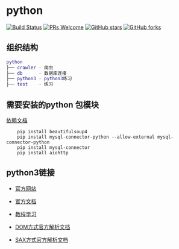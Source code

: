 # python

[![Build Status](https://travis-ci.org/xuegangliu/python.svg?branch=master)](https://travis-ci.org/xuegangliu/python)
[![PRs Welcome](https://img.shields.io/badge/PRs-welcome-brightgreen.svg)](https://github.com/xuegangliu/python/pulls)
[![GitHub stars](https://img.shields.io/github/stars/xuegangliu/python.svg?style=social&label=Stars)](https://github.com/xuegangliu/python)
[![GitHub forks](https://img.shields.io/github/forks/xuegangliu/python.svg?style=social&label=Fork)](https://github.com/xuegangliu/python)

## 组织结构

``` lua
python
├── crawler - 爬虫
├── db      - 数据库连接
├── python3 - python3练习
├── test    - 练习
```

## 需要安装的python 包模块

[依赖文档](/doc/install_lib.md)
```pip
    pip install beautifulsoup4
    pip install mysql-connector-python --allow-external mysql-connector-python
    pip install mysql-connector
    pip install aiohttp
```

## python3链接

- [官方网站](https://www.python.org/)

- [官方文档](https://docs.python.org/3/)

- [教程学习](http://www.runoob.com/python3/python3-tutorial.html)

- [DOM方式官方解析文档](https://docs.python.org/3/library/xml.dom.html)

- [SAX方式官方解析文档](https://docs.python.org/3/library/xml.sax.html)